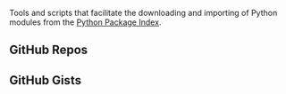Tools and scripts that facilitate the downloading and importing of Python modules from the [Python Package Index][1].

GitHub Repos
------------

GitHub Gists
------------

[1]: https://pypi.python.org/pypi
